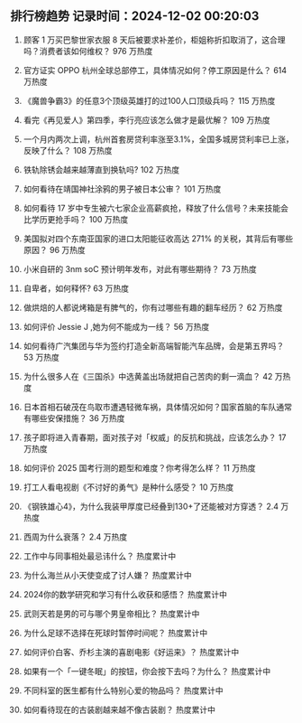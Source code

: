 
## 排行榜趋势 记录时间：2024-12-02 00:20:03
  
  1. 顾客 1 万买巴黎世家衣服 8 天后被要求补差价，柜姐称折扣取消了，这合理吗？消费者该如何维权？ 976 万热度
    
  2. 官方证实 OPPO 杭州全球总部停工，具体情况如何？停工原因是什么？ 614 万热度
    
  3. 《魔兽争霸3》的任意3个顶级英雄打的过100人口顶级兵吗？ 115 万热度
    
  4. 看完《再见爱人》第四季，李行亮应该怎么做才是最优解？ 109 万热度
    
  5. 一个月内两次上调，杭州首套房贷利率涨至3.1%，全国多城房贷利率已上涨，反映了什么？ 108 万热度
    
  6. 铁轨除锈会越来越薄直到换轨吗? 102 万热度
    
  7. 如何看待在靖国神社涂鸦的男子被日本公审？ 101 万热度
    
  8. 如何看待 17 岁中专生被六七家企业高薪疯抢，释放了什么信号？未来技能会比学历更抢手吗？ 100 万热度
    
  9. 美国拟对四个东南亚国家的进口太阳能征收高达 271% 的关税，其背后有哪些原因？ 96 万热度
    
  10. 小米自研的 3nm soC 预计明年发布，对此有哪些期待？ 73 万热度
    
  11. 自卑者，如何释怀? 63 万热度
    
  12. 做烘焙的人都说烤箱是有脾气的，你有过哪些有趣的翻车经历？ 62 万热度
    
  13. 如何评价 Jessie J ,她为何不能成为一线？ 56 万热度
    
  14. 如何看待广汽集团与华为签约打造全新高端智能汽车品牌，会是第五界吗？ 53 万热度
    
  15. 为什么很多人在《三国杀》中选黄盖出场就把自己苦肉的剩一滴血？ 42 万热度
    
  16. 日本首相石破茂在鸟取市遭遇轻微车祸，具体情况如何？国家首脑的车队通常有哪些安保措施？ 36 万热度
    
  17. 孩子即将进入青春期，面对孩子对「权威」的反抗和挑战，应该怎么办？ 17 万热度
    
  18. 如何评价 2025 国考行测的题型和难度？你考得怎么样？ 11 万热度
    
  19. 打工人看电视剧《不讨好的勇气》是种什么感受？ 10 万热度
    
  20. 《钢铁雄心4》，为什么我装甲厚度已经叠到130+了还能被对方穿透？ 2.4 万热度
    
  21. 西周为什么衰落？ 2.4 万热度
    
  22. 工作中与同事相处最忌讳什么？ 热度累计中
    
  23. 为什么海兰从小天使变成了讨人嫌？ 热度累计中
    
  24. 2024你的数学研究和学习有什么收获和感悟？ 热度累计中
    
  25. 武则天若是男的可与哪个男皇帝相比？ 热度累计中
    
  26. 为什么足球不选择在死球时暂停时间呢？ 热度累计中
    
  27. 如何评价白客、乔杉主演的喜剧电影《好运来》？ 热度累计中
    
  28. 如果有一个「一键冬眠」的按钮，你会按下去吗？为什么？ 热度累计中
    
  29. 不同科室的医生都有什么特别心爱的物品吗？ 热度累计中
    
  30. 如何看待现在的古装剧越来越不像古装剧？ 热度累计中
    